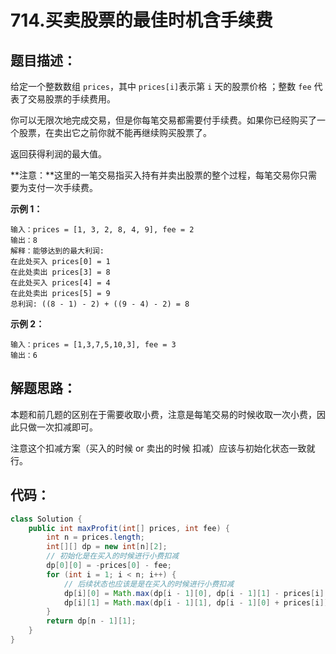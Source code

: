 # 714.买卖股票的最佳时机含手续费

## 题目描述：

给定一个整数数组 `prices`，其中 `prices[i]`表示第 `i` 天的股票价格 ；整数 `fee` 代表了交易股票的手续费用。

你可以无限次地完成交易，但是你每笔交易都需要付手续费。如果你已经购买了一个股票，在卖出它之前你就不能再继续购买股票了。

返回获得利润的最大值。

**注意：**这里的一笔交易指买入持有并卖出股票的整个过程，每笔交易你只需要为支付一次手续费。

 

**示例 1：**

```
输入：prices = [1, 3, 2, 8, 4, 9], fee = 2
输出：8
解释：能够达到的最大利润:  
在此处买入 prices[0] = 1
在此处卖出 prices[3] = 8
在此处买入 prices[4] = 4
在此处卖出 prices[5] = 9
总利润: ((8 - 1) - 2) + ((9 - 4) - 2) = 8
```

**示例 2：**

```
输入：prices = [1,3,7,5,10,3], fee = 3
输出：6
```

## 解题思路：

本题和前几题的区别在于需要收取小费，注意是每笔交易的时候收取一次小费，因此只做一次扣减即可。

注意这个扣减方案（买入的时候 or 卖出的时候 扣减）应该与初始化状态一致就行。

## 代码：

```java
class Solution {
    public int maxProfit(int[] prices, int fee) {
        int n = prices.length;
        int[][] dp = new int[n][2];
        // 初始化是在买入的时候进行小费扣减
        dp[0][0] = -prices[0] - fee;
        for (int i = 1; i < n; i++) {
            // 后续状态也应该是是在买入的时候进行小费扣减
            dp[i][0] = Math.max(dp[i - 1][0], dp[i - 1][1] - prices[i] - fee);
            dp[i][1] = Math.max(dp[i - 1][1], dp[i - 1][0] + prices[i]);
        }
        return dp[n - 1][1];
    }
}
```

